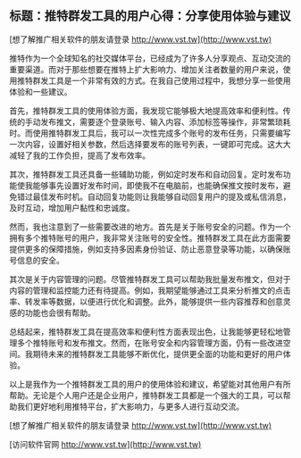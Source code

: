 ## **标题：推特群发工具的用户心得：分享使用体验与建议**

[想了解推广相关软件的朋友请登录 http://www.vst.tw](http://www.vst.tw)

推特作为一个全球知名的社交媒体平台，已经成为了许多人分享观点、互动交流的重要渠道。而对于那些想要在推特上扩大影响力、增加关注者数量的用户来说，使用推特群发工具是一个非常有效的方式。在我自己使用过程中，我想分享一些使用体验和一些建议。

首先，推特群发工具的使用体验方面，我发现它能够极大地提高效率和便利性。传统的手动发布推文，需要逐个登录账号、输入内容、添加标签等操作，非常繁琐耗时。而使用推特群发工具后，我可以一次性完成多个账号的发布任务，只需要编写一次内容，设置好相关参数，然后选择要发布的账号列表，一键即可完成。这大大减轻了我的工作负担，提高了发布效率。

其次，推特群发工具还具备一些辅助功能，例如定时发布和自动回复。定时发布功能使我能够事先设置好发布时间，即使我不在电脑前，也能确保推文按时发布，避免错过最佳发布时机。自动回复功能则让我能够自动回复用户的提及或私信消息，及时互动，增加用户黏性和忠诚度。

然而，我也注意到了一些需要改进的地方。首先是关于账号安全的问题。作为一个拥有多个推特账号的用户，我非常关注账号的安全性。推特群发工具在此方面需要提供更多的保障措施，例如支持多因素身份验证、防止恶意登录等功能，以确保账号信息的安全。

其次是关于内容管理的问题。尽管推特群发工具可以帮助我批量发布推文，但对于内容的管理和监控能力还有待提高。例如，我期望能够通过工具来分析推文的点击率、转发率等数据，以便进行优化和调整。此外，能够提供一些内容推荐和创意灵感的功能也会很有帮助。

总结起来，推特群发工具在提高效率和便利性方面表现出色，让我能够更轻松地管理多个推特账号和发布推文。然而，在账号安全和内容管理方面，仍有一些改进空间。我期待未来的推特群发工具能够不断优化，提供更全面的功能和更好的用户体验。

以上是我作为一个推特群发工具的用户的使用体验和建议，希望能对其他用户有所帮助。无论是个人用户还是企业用户，推特群发工具都是一个强大的工具，可以帮助我们更好地利用推特平台，扩大影响力，与更多人进行互动交流。

[想了解推广相关软件的朋友请登录 http://www.vst.tw](http://www.vst.tw)


[访问软件官网 http://www.vst.tw](http://www.vst.tw)
